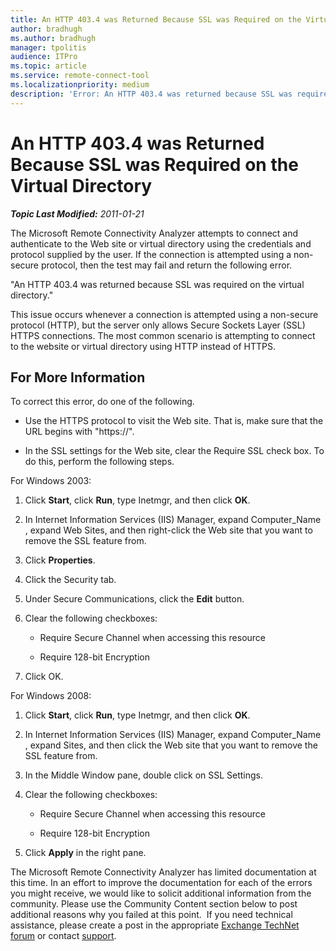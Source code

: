 ```yaml
---
title: An HTTP 403.4 was Returned Because SSL was Required on the Virtual Directory
author: bradhugh
ms.author: bradhugh
manager: tpolitis
audience: ITPro 
ms.topic: article 
ms.service: remote-connect-tool
ms.localizationpriority: medium
description: 'Error: An HTTP 403.4 was returned because SSL was required on the virtual directory.'
---
```


# An HTTP 403.4 was Returned Because SSL was Required on the Virtual Directory

_**Topic Last Modified:** 2011-01-21_

The Microsoft Remote Connectivity Analyzer attempts to connect and authenticate to the Web site or virtual directory using the credentials and protocol supplied by the user. If the connection is attempted using a non-secure protocol, then the test may fail and return the following error.

"An HTTP 403.4 was returned because SSL was required on the virtual directory."

This issue occurs whenever a connection is attempted using a non-secure protocol (HTTP), but the server only allows Secure Sockets Layer (SSL) HTTPS connections. The most common scenario is attempting to connect to the website or virtual directory using HTTP instead of HTTPS.

<div>

## For More Information

To correct this error, do one of the following.

  - Use the HTTPS protocol to visit the Web site. That is, make sure that the URL begins with "https://".

  - In the SSL settings for the Web site, clear the Require SSL check box. To do this, perform the following steps.

For Windows 2003:

1.  Click **Start**, click **Run**, type Inetmgr, and then click **OK**.

2.  In Internet Information Services (IIS) Manager, expand Computer\_Name , expand Web Sites, and then right-click the Web site that you want to remove the SSL feature from.

3.  Click **Properties**.

4.  Click the Security tab.

5.  Under Secure Communications, click the **Edit** button.

6.  Clear the following checkboxes:
    
      - Require Secure Channel when accessing this resource
    
      - Require 128-bit Encryption

7.  Click OK.

For Windows 2008:

1.  Click **Start**, click **Run**, type Inetmgr, and then click **OK**.

2.  In Internet Information Services (IIS) Manager, expand Computer\_Name , expand Sites, and then click the Web site that you want to remove the SSL feature from.

3.  In the Middle Window pane, double click on SSL Settings.

4.  Clear the following checkboxes:
    
      - Require Secure Channel when accessing this resource
    
      - Require 128-bit Encryption

5.  Click **Apply** in the right pane.

The Microsoft Remote Connectivity Analyzer has limited documentation at this time. In an effort to improve the documentation for each of the errors you might receive, we would like to solicit additional information from the community. Please use the Community Content section below to post additional reasons why you failed at this point.  If you need technical assistance, please create a post in the appropriate [Exchange TechNet forum](https://go.microsoft.com/fwlink/?linkid=73420) or contact [support](https://go.microsoft.com/fwlink/?linkid=8158).

</div>

</div>

<span> </span>

</div>

</div>

</div>

